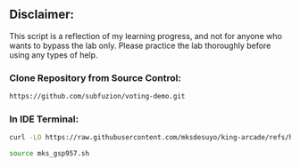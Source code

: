 ## Disclaimer:

This script is a reflection of my learning progress, and not for anyone who wants to bypass the lab only. Please practice the lab thoroughly before using any types of help.

### Clone Repository from Source Control:

```bash
https://github.com/subfuzion/voting-demo.git
```
### In IDE Terminal:

```bash
curl -LO https://raw.githubusercontent.com/mksdesuyo/king-arcade/refs/heads/main/GKE%20Autopilot%3A%20Qwik%20Start%20%7C%20GSP957/mks_gsp957.sh

source mks_gsp957.sh
```
